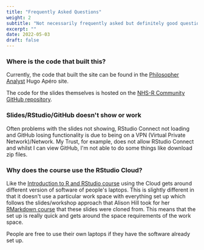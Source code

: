 ```yaml
---
title: "Frequently Asked Questions"
weight: 2
subtitle: "Not necessarily frequently asked but definitely good questions"
excerpt: ""
date: 2022-05-03
draft: false
---
```


### Where is the code that built this?

Currently, the code that built the site can be found in the [Philosopher Analyst](https://github.com/Lextuga007/Philosopher-Analyst-Netlify/tree/main/content/intro-r) Hugo Apéro site.

The code for the slides themselves is hosted on the [NHS-R Community GitHub repository](https://github.com/nhs-r-community/rmarkdown_intro).


### Slides/RStudio/GitHub doesn't show or work

Often problems with the slides not showing, RStudio Connect not loading and GitHub losing functionality is due to being on a VPN (Virtual Private Network)/Network. My Trust, for example, does not allow RStudio Connect and whilst I can view GitHub, I'm not able to do some things like download zip files. 

### Why does the course use the RStudio Cloud?

Like the [Introduction to R and RStudio course](https://philosopher-analyst.netlify.app/intro-r/) using the Cloud gets around different version of software of people's laptops. This is slightly different in that it doesn't use a particular work space with everything set up which follows the slides/workshop approach that Alison Hill took for her [RMarkdown course](https://ysc-rmarkdown.netlify.app/) that these slides were cloned from. This means that the set up is really quick and gets around the space requirements of the work space. 

People are free to use their own laptops if they have the software already set up.
